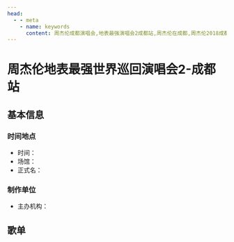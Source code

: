 ```yaml
---
head:
  - - meta
    - name: keywords
      content: 周杰伦成都演唱会,地表最强演唱会2成都站,周杰伦在成都,周杰伦2018成都演唱会
---
```


# 周杰伦地表最强世界巡回演唱会2-成都站

## 基本信息

### 时间地点
- 时间：
- 场馆：
- 正式名：

### 制作单位
- 主办机构：

## 歌单